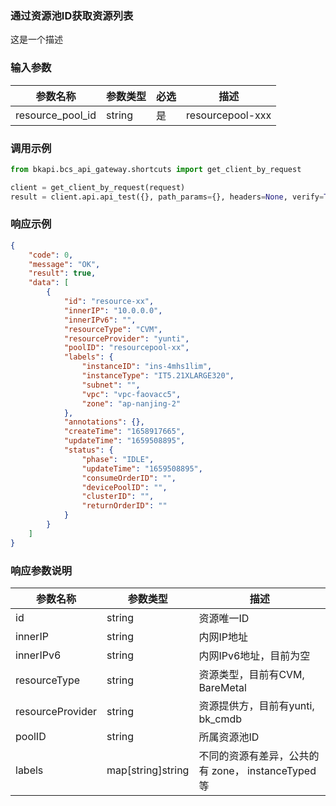 ### 通过资源池ID获取资源列表

这是一个描述

### 输入参数
| 参数名称     | 参数类型     | 必选   | 描述             |
| ------------ | ------------ | ------ | ---------------- |
| resource_pool_id         | string       | 是     | resourcepool-xxx     |


### 调用示例
```python
from bkapi.bcs_api_gateway.shortcuts import get_client_by_request

client = get_client_by_request(request)
result = client.api.api_test({}, path_params={}, headers=None, verify=True)
```

### 响应示例
```json
{
    "code": 0,
    "message": "OK",
    "result": true,
    "data": [
        {
            "id": "resource-xx",
            "innerIP": "10.0.0.0",
            "innerIPv6": "",
            "resourceType": "CVM",
            "resourceProvider": "yunti",
            "poolID": "resourcepool-xx",
            "labels": {
                "instanceID": "ins-4mhs1lim",
                "instanceType": "IT5.21XLARGE320",
                "subnet": "",
                "vpc": "vpc-faovacc5",
                "zone": "ap-nanjing-2"
            },
            "annotations": {},
            "createTime": "1658917665",
            "updateTime": "1659508895",
            "status": {
                "phase": "IDLE",
                "updateTime": "1659508895",
                "consumeOrderID": "",
                "devicePoolID": "",
                "clusterID": "",
                "returnOrderID": ""
            }
        }
    ]
}
```

### 响应参数说明
| 参数名称     | 参数类型   | 描述                           |
| ------------ | ---------- | ------------------------------ |
|  id           |   string         |    资源唯一ID              |
|  innerIP           |   string         |      内网IP地址            |
|  innerIPv6           |   string         |    内网IPv6地址，目前为空              |
|  resourceType           |   string         |    资源类型，目前有CVM, BareMetal              |
|  resourceProvider           |   string         |    资源提供方，目前有yunti, bk_cmdb             |
|  poolID           |   string         |    所属资源池ID              |
|  labels           |  map[string]string         |    不同的资源有差异，公共的有  zone， instanceTyped等          |